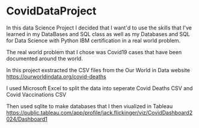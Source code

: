 # CovidDataProject

In this data Science Project I decided that I want'd to use the skills that I've learned in my DataBases and SQL class as well as my Databases and SQL for Data Science with Python IBM certification in a real world problem.

The real world problem that I chose was Covid19 cases that have been documented around the world.

In this project exstracted the CSV files from the Our World in Data website https://ourworldindata.org/covid-deaths

I used Microsoft Excel to split the data into seperate Covid Deaths CSV and Covid Vaccinations CSV

Then used sqlite to make databases that I then viualized in Tableau https://public.tableau.com/app/profile/jack.flickinger/viz/CovidDashboard2024/Dashboard1
